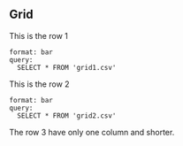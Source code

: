 ## Grid

<!-- <?plotance ... ?> and ```plotance ... ``` are interchangeable. -->

<?plotance
 # This slide have three rows, and the first and second row are twice as tall
 # as the third row.
 rows: 2:2:1

 # Each row have two columns.
 columns: 1:1

 body_horizontal_align: right
?>

This is the row 1

```plotance
format: bar
query:
  SELECT * FROM 'grid1.csv'
```

This is the row 2

```plotance
format: bar
query:
  SELECT * FROM 'grid2.csv'
```

<!-- The third row have only one column and centered. -->
<?plotance columns: 1, body_horizontal_align: center ?>

The row 3 have only one column and shorter.
